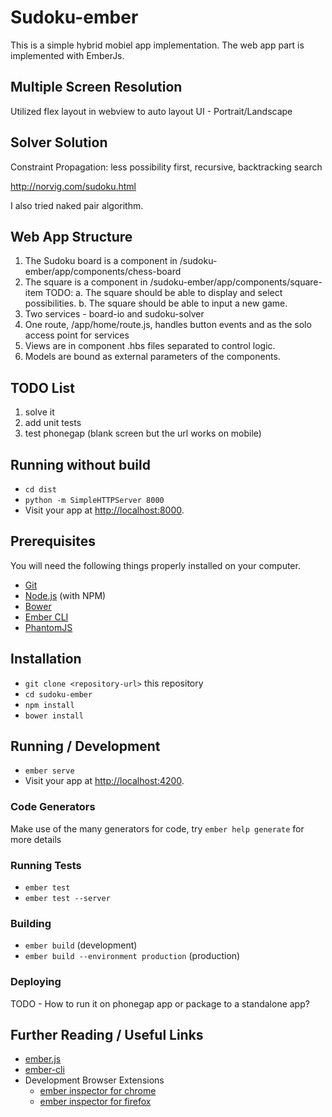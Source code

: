 # Sudoku-ember
This is a simple hybrid mobiel app implementation. The web app part is implemented with EmberJs.


## Multiple Screen Resolution
Utilized flex layout in webview to auto layout UI -  Portrait/Landscape

## Solver Solution
Constraint Propagation: less possibility first, recursive, backtracking search

http://norvig.com/sudoku.html

I also tried naked pair algorithm.

## Web App Structure

1. The Sudoku board is a component in /sudoku-ember/app/components/chess-board
2. The square is a component in /sudoku-ember/app/components/square-item
     TODO: a. The square should be able to display and select possibilities.
           b. The square should be able to input a new game.  
3. Two services - board-io and sudoku-solver
4. One route, /app/home/route.js, handles button events and as the solo access point for services
5. Views are in component .hbs files separated to control logic.
5. Models are bound as external parameters of the components.

## TODO List
1. solve it
2. add unit tests
3. test phonegap (blank screen but the url works on mobile)


## Running without build

* `cd dist`
* `python -m SimpleHTTPServer 8000`
* Visit your app at [http://localhost:8000](http://localhost:8000).

## Prerequisites

You will need the following things properly installed on your computer.

* [Git](http://git-scm.com/)
* [Node.js](http://nodejs.org/) (with NPM)
* [Bower](http://bower.io/)
* [Ember CLI](http://ember-cli.com/)
* [PhantomJS](http://phantomjs.org/)

## Installation

* `git clone <repository-url>` this repository
* `cd sudoku-ember`
* `npm install`
* `bower install`

## Running / Development

* `ember serve`
* Visit your app at [http://localhost:4200](http://localhost:4200).

### Code Generators

Make use of the many generators for code, try `ember help generate` for more details

### Running Tests

* `ember test`
* `ember test --server`

### Building

* `ember build` (development)
* `ember build --environment production` (production)

### Deploying

TODO - How to run it on phonegap app or package to a standalone app?

## Further Reading / Useful Links

* [ember.js](http://emberjs.com/)
* [ember-cli](http://ember-cli.com/)
* Development Browser Extensions
  * [ember inspector for chrome](https://chrome.google.com/webstore/detail/ember-inspector/bmdblncegkenkacieihfhpjfppoconhi)
  * [ember inspector for firefox](https://addons.mozilla.org/en-US/firefox/addon/ember-inspector/)
